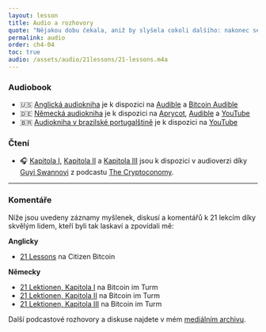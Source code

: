 ```yaml
---
layout: lesson
title: Audio a rozhovory
quote: "Nějakou dobu čekala, aniž by slyšela cokoli dalšího: nakonec se ozvalo dunění malých koleček vozu a zvuk spousty hlasů, které spolu mluvily."
permalink: audio
order: ch4-04
toc: true
audio: /assets/audio/21lessons/21-lessons.m4a
---
```


### Audiobook

- 🇺🇸 [Anglická audiokniha][en-audible] je k dispozici na [Audible][en-audible] a [Bitcoin Audible][en-guy]
- 🇩🇪 [Německá audiokniha][de-audible] je k dispozici na [Aprycot][de-aprycot], [Audible][de-audible] a [YouTube][de-youtube]
- 🇧🇷 [Audiokniha v brazilské portugalštině][br-yt] je k dispozici na [YouTube][br-yt]

[de-aprycot]: https://aprycot.media/blog/gigis-21-lektionen-hoerbuch/
[de-audible]: https://amzn.to/3khg7Z3
[de-youtube]: https://youtu.be/36zfTwKDcLM
[br-yt]: https://youtu.be/B2-yU3IfAi8
[en-audible]: https://amzn.to/2ZeUsYX
[en-guy]: https://anchor.fm/thecryptoconomy/episodes/CryptoQuikRead_256---21-Lessons-of-the-Bitcoin-Rabbit-Hole---Chapter-1-e47u83

### Čtení

- 🎧 [Kapitola I][ch1-audio], [Kapitola II][ch2-audio] a [Kapitola
  III][ch3-audio] jsou k dispozici v audioverzi díky [Guyi Swannovi][Guy Swann] z
  podcastu [The Cryptoconomy][cryptoconomy].

---

### Komentáře

Níže jsou uvedeny záznamy myšlenek, diskusí a komentářů k 21 lekcím 
díky skvělým lidem, kteří byli tak laskaví a zpovídali mě:

**Anglicky**

- [21 Lessons][cb38] na Citizen Bitcoin

**Německy**

- [21 Lektionen, Kapitola I][turm8] na Bitcoin im Turm
- [21 Lektionen, Kapitola II][turm9] na Bitcoin im Turm
- [21 Lektionen, Kapitola III][turm10] na Bitcoin im Turm

Další podcastové rozhovory a diskuse najdete v mém [mediálním archivu][media].

[media]: https://dergigi.com/media/

[ch1-audio]: https://anchor.fm/thecryptoconomy/episodes/CryptoQuikRead_256---21-Lessons-of-the-Bitcoin-Rabbit-Hole---Chapter-1-e47u83
[ch2-audio]: https://anchor.fm/thecryptoconomy/episodes/CryptoQuikRead_257---21-Lessons-of-the-Bitcoin-Rabbit-Hole---Chapter-2-e489f9
[ch3-audio]: https://anchor.fm/thecryptoconomy/episodes/CryptoQuikRead_258---21-Lessons-of-the-Bitcoin-Rabbit-Hole---Chapter-3-e48kao
[Guy Swann]: https://twitter.com/TheCryptoconomy
[cryptoconomy]: https://cryptoconomy.life/
[cb38]: https://citizenbitcoin.world/episodes/gigi-21-lessons-from-down-the-bitcoin
[turm8]: https://media.zencast.fm/bitcoin-im-turm/episodes/8
[turm9]: https://media.zencast.fm/bitcoin-im-turm/episodes/9
[turm10]: https://media.zencast.fm/bitcoin-im-turm/episodes/10
